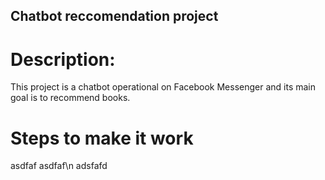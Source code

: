 ## Chatbot reccomendation project

# Description:

This project is a chatbot operational on Facebook Messenger and its main goal is to recommend books.

# Steps to make it work

asdfaf
asdfaf\n
adsfafd
